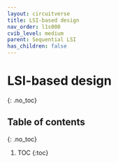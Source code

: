 ```yaml
---
layout: circuitverse
title: LSI-based design
nav_order: l1s000
cvib_level: medium
parent: Sequential LSI
has_children: false
---
```


# LSI-based design
{: .no_toc}

## Table of contents
{: .no_toc}

1. TOC
{:toc}
